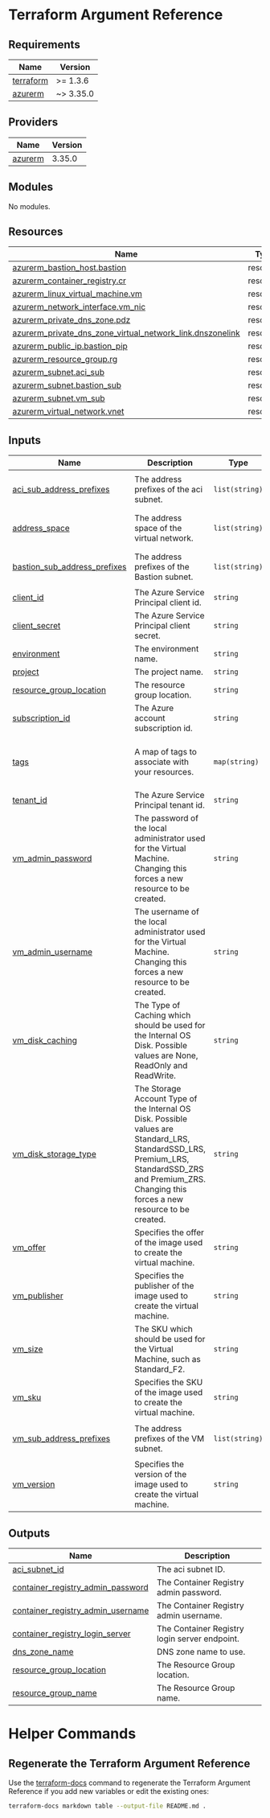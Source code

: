 # Terraform Argument Reference

<!-- BEGIN_TF_DOCS -->
## Requirements

| Name | Version |
|------|---------|
| <a name="requirement_terraform"></a> [terraform](#requirement\_terraform) | >= 1.3.6 |
| <a name="requirement_azurerm"></a> [azurerm](#requirement\_azurerm) | ~> 3.35.0 |

## Providers

| Name | Version |
|------|---------|
| <a name="provider_azurerm"></a> [azurerm](#provider\_azurerm) | 3.35.0 |

## Modules

No modules.

## Resources

| Name | Type |
|------|------|
| [azurerm_bastion_host.bastion](https://registry.terraform.io/providers/hashicorp/azurerm/latest/docs/resources/bastion_host) | resource |
| [azurerm_container_registry.cr](https://registry.terraform.io/providers/hashicorp/azurerm/latest/docs/resources/container_registry) | resource |
| [azurerm_linux_virtual_machine.vm](https://registry.terraform.io/providers/hashicorp/azurerm/latest/docs/resources/linux_virtual_machine) | resource |
| [azurerm_network_interface.vm_nic](https://registry.terraform.io/providers/hashicorp/azurerm/latest/docs/resources/network_interface) | resource |
| [azurerm_private_dns_zone.pdz](https://registry.terraform.io/providers/hashicorp/azurerm/latest/docs/resources/private_dns_zone) | resource |
| [azurerm_private_dns_zone_virtual_network_link.dnszonelink](https://registry.terraform.io/providers/hashicorp/azurerm/latest/docs/resources/private_dns_zone_virtual_network_link) | resource |
| [azurerm_public_ip.bastion_pip](https://registry.terraform.io/providers/hashicorp/azurerm/latest/docs/resources/public_ip) | resource |
| [azurerm_resource_group.rg](https://registry.terraform.io/providers/hashicorp/azurerm/latest/docs/resources/resource_group) | resource |
| [azurerm_subnet.aci_sub](https://registry.terraform.io/providers/hashicorp/azurerm/latest/docs/resources/subnet) | resource |
| [azurerm_subnet.bastion_sub](https://registry.terraform.io/providers/hashicorp/azurerm/latest/docs/resources/subnet) | resource |
| [azurerm_subnet.vm_sub](https://registry.terraform.io/providers/hashicorp/azurerm/latest/docs/resources/subnet) | resource |
| [azurerm_virtual_network.vnet](https://registry.terraform.io/providers/hashicorp/azurerm/latest/docs/resources/virtual_network) | resource |

## Inputs

| Name | Description | Type | Default | Required |
|------|-------------|------|---------|:--------:|
| <a name="input_aci_sub_address_prefixes"></a> [aci\_sub\_address\_prefixes](#input\_aci\_sub\_address\_prefixes) | The address prefixes of the aci subnet. | `list(string)` | <pre>[<br>  "10.0.1.0/24"<br>]</pre> | no |
| <a name="input_address_space"></a> [address\_space](#input\_address\_space) | The address space of the virtual network. | `list(string)` | <pre>[<br>  "10.0.0.0/16"<br>]</pre> | no |
| <a name="input_bastion_sub_address_prefixes"></a> [bastion\_sub\_address\_prefixes](#input\_bastion\_sub\_address\_prefixes) | The address prefixes of the Bastion subnet. | `list(string)` | <pre>[<br>  "10.0.100.0/24"<br>]</pre> | no |
| <a name="input_client_id"></a> [client\_id](#input\_client\_id) | The Azure Service Principal client id. | `string` | n/a | yes |
| <a name="input_client_secret"></a> [client\_secret](#input\_client\_secret) | The Azure Service Principal client secret. | `string` | n/a | yes |
| <a name="input_environment"></a> [environment](#input\_environment) | The environment name. | `string` | n/a | yes |
| <a name="input_project"></a> [project](#input\_project) | The project name. | `string` | n/a | yes |
| <a name="input_resource_group_location"></a> [resource\_group\_location](#input\_resource\_group\_location) | The resource group location. | `string` | `"uksouth"` | no |
| <a name="input_subscription_id"></a> [subscription\_id](#input\_subscription\_id) | The Azure account subscription id. | `string` | n/a | yes |
| <a name="input_tags"></a> [tags](#input\_tags) | A map of tags to associate with your resources. | `map(string)` | <pre>{<br>  "created_by": "terraform",<br>  "environment": "dev"<br>}</pre> | no |
| <a name="input_tenant_id"></a> [tenant\_id](#input\_tenant\_id) | The Azure Service Principal tenant id. | `string` | n/a | yes |
| <a name="input_vm_admin_password"></a> [vm\_admin\_password](#input\_vm\_admin\_password) | The password of the local administrator used for the Virtual Machine. Changing this forces a new resource to be created. | `string` | n/a | yes |
| <a name="input_vm_admin_username"></a> [vm\_admin\_username](#input\_vm\_admin\_username) | The username of the local administrator used for the Virtual Machine. Changing this forces a new resource to be created. | `string` | `"adminuser"` | no |
| <a name="input_vm_disk_caching"></a> [vm\_disk\_caching](#input\_vm\_disk\_caching) | The Type of Caching which should be used for the Internal OS Disk. Possible values are None, ReadOnly and ReadWrite. | `string` | `"ReadWrite"` | no |
| <a name="input_vm_disk_storage_type"></a> [vm\_disk\_storage\_type](#input\_vm\_disk\_storage\_type) | The Storage Account Type of the Internal OS Disk. Possible values are Standard\_LRS, StandardSSD\_LRS, Premium\_LRS, StandardSSD\_ZRS and Premium\_ZRS. Changing this forces a new resource to be created. | `string` | `"Standard_LRS"` | no |
| <a name="input_vm_offer"></a> [vm\_offer](#input\_vm\_offer) | Specifies the offer of the image used to create the virtual machine. | `string` | `"0001-com-ubuntu-server-jammy"` | no |
| <a name="input_vm_publisher"></a> [vm\_publisher](#input\_vm\_publisher) | Specifies the publisher of the image used to create the virtual machine. | `string` | `"canonical"` | no |
| <a name="input_vm_size"></a> [vm\_size](#input\_vm\_size) | The SKU which should be used for the Virtual Machine, such as Standard\_F2. | `string` | `"Standard_D2s_v3"` | no |
| <a name="input_vm_sku"></a> [vm\_sku](#input\_vm\_sku) | Specifies the SKU of the image used to create the virtual machine. | `string` | `"22_04-lts-gen2"` | no |
| <a name="input_vm_sub_address_prefixes"></a> [vm\_sub\_address\_prefixes](#input\_vm\_sub\_address\_prefixes) | The address prefixes of the VM subnet. | `list(string)` | <pre>[<br>  "10.0.150.0/24"<br>]</pre> | no |
| <a name="input_vm_version"></a> [vm\_version](#input\_vm\_version) | Specifies the version of the image used to create the virtual machine. | `string` | `"latest"` | no |

## Outputs

| Name | Description |
|------|-------------|
| <a name="output_aci_subnet_id"></a> [aci\_subnet\_id](#output\_aci\_subnet\_id) | The aci subnet ID. |
| <a name="output_container_registry_admin_password"></a> [container\_registry\_admin\_password](#output\_container\_registry\_admin\_password) | The Container Registry admin password. |
| <a name="output_container_registry_admin_username"></a> [container\_registry\_admin\_username](#output\_container\_registry\_admin\_username) | The Container Registry admin username. |
| <a name="output_container_registry_login_server"></a> [container\_registry\_login\_server](#output\_container\_registry\_login\_server) | The Container Registry login server endpoint. |
| <a name="output_dns_zone_name"></a> [dns\_zone\_name](#output\_dns\_zone\_name) | DNS zone name to use. |
| <a name="output_resource_group_location"></a> [resource\_group\_location](#output\_resource\_group\_location) | The Resource Group location. |
| <a name="output_resource_group_name"></a> [resource\_group\_name](#output\_resource\_group\_name) | The Resource Group name. |
<!-- END_TF_DOCS -->

# Helper Commands

## Regenerate the Terraform Argument Reference

Use the [terraform-docs](https://terraform-docs.io/how-to/insert-output-to-file/) command to regenerate the Terraform Argument Reference if you add new variables or edit the existing ones:

```bash
terraform-docs markdown table --output-file README.md .
```
